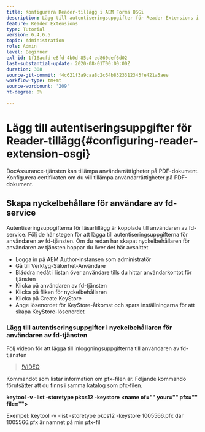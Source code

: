 ```yaml
---
title: Konfigurera Reader-tillägg i AEM Forms OSGi
description: Lägg till autentiseringsuppgifter för Reader Extensions i förtroendearkivet i AEM Forms OSGi
feature: Reader Extensions
type: Tutorial
version: 6.4,6.5
topic: Administration
role: Admin
level: Beginner
exl-id: 1f16acfd-e8fd-4b0d-85c4-ed860def6d02
last-substantial-update: 2020-08-01T00:00:00Z
duration: 308
source-git-commit: f4c621f3a9caa8c2c64b8323312343fe421a5aee
workflow-type: tm+mt
source-wordcount: '209'
ht-degree: 0%

---
```


# Lägg till autentiseringsuppgifter för Reader-tillägg{#configuring-reader-extension-osgi}

DocAssurance-tjänsten kan tillämpa användarrättigheter på PDF-dokument. Konfigurera certifikaten om du vill tillämpa användarrättigheter på PDF-dokument.

## Skapa nyckelbehållare för användare av fd-service

Autentiseringsuppgifterna för läsartillägg är kopplade till användaren av fd-service. Följ de här stegen för att lägga till autentiseringsuppgifterna för användaren av fd-tjänsten. Om du redan har skapat nyckelbehållaren för användaren av tjänsten hoppar du över det här avsnittet

* Logga in på AEM Author-instansen som administratör
* Gå till Verktyg-Säkerhet-Användare
* Bläddra nedåt i listan över användare tills du hittar användarkontot för tjänsten
* Klicka på användaren av fd-tjänsten
* Klicka på fliken för nyckelbehållaren
* Klicka på Create KeyStore
* Ange lösenordet för KeyStore-åtkomst och spara inställningarna för att skapa KeyStore-lösenordet

### Lägg till autentiseringsuppgifter i nyckelbehållaren för användaren av fd-tjänsten

Följ videon för att lägga till inloggningsuppgifterna till användaren av fd-tjänsten

>[!VIDEO](https://video.tv.adobe.com/v/335849?quality=12&learn=on)


Kommandot som listar information om pfx-filen är. Följande kommando förutsätter att du finns i samma katalog som pfx-filen.

**keytool -v -list -storetype pkcs12 -keystore &lt;name of=&quot;&quot; your=&quot;&quot; pfx=&quot;&quot; file=&quot;&quot;>**

Exempel: keytool -v -list -storetype pkcs12 -keystore 1005566.pfx där 1005566.pfx är namnet på min pfx-fil
